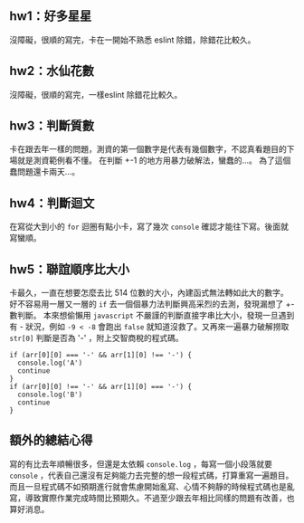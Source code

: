 ## hw1：好多星星
沒障礙，很順的寫完，卡在一開始不熟悉 eslint 除錯，除錯花比較久。

## hw2：水仙花數
沒障礙，很順的寫完，一樣eslint 除錯花比較久。

## hw3：判斷質數
卡在跟去年一樣的問題，測資的第一個數字是代表有幾個數字，不認真看題目的下場就是測資範例看不懂。
在判斷 +-1 的地方用暴力破解法，蠻蠢的...。
為了這個蠢問題還卡兩天...。

## hw4：判斷迴文
在寫從大到小的 `for` 迴圈有點小卡，寫了幾次 `console` 確認才能往下寫。後面就寫蠻順。

## hw5：聯誼順序比大小
卡最久，一直在想要怎麼去比 514 位數的大小，內建函式無法轉如此大的數字。
好不容易用一層又一層的 `if` 去一個個暴力法判斷興高采烈的去測，發現漏想了 +- 數判斷。
本來想偷懶用 `javascript` 不嚴謹的判斷直接字串比大小，發現一旦遇到有 - 狀況，例如 `-9 < -8` 會跑出 `false` 就知道沒救了。又再來一遍暴力破解撈取 `str[0]` 判斷是否為 '-' ，附上交智商稅的程式碼。
```
if (arr[0][0] === '-' && arr[1][0] !== '-') {
  console.log('A')
  continue
}
if (arr[0][0] !== '-' && arr[1][0] === '-') {
  console.log('B')
  continue
}
```

## 額外的總結心得
寫的有比去年順暢很多，但還是太依賴 `console.log` ，每寫一個小段落就要 `console` ，代表自己還沒有足夠能力去完整的想一段程式碼，打算重寫一遍題目。而且一旦程式碼不如預期進行就會焦慮開始亂寫、心情不夠靜的時候程式碼也是亂寫，導致實際作業完成時間比預期久。不過至少跟去年相比同樣的問題有改善，也算好消息。